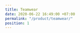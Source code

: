```yaml
---
title: Teamwear
date: 2020-06-22 16:49:00 +07:00
permalink: "/product/teamwear/"
position: 1
---
```


